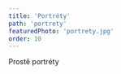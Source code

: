 ```yaml
---
title: 'Portréty'
path: 'portrety'
featuredPhoto: 'portrety.jpg'
order: 10
---
```


Prostě portréty
